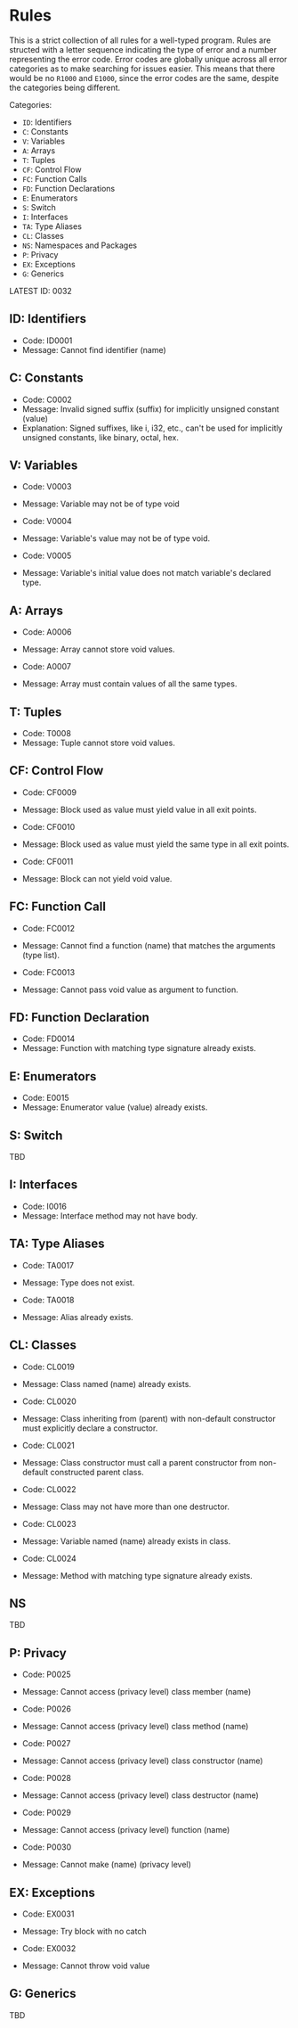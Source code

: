 # Rules

This is a strict collection of all rules for a well-typed program. Rules are structed with a letter sequence indicating the type of error and a number representing the error code. Error codes are globally unique across all error categories as to make searching for issues easier. This means that there would be no `R1000` and `E1000`, since the error codes are the same, despite the categories being different.

Categories:

- `ID`: Identifiers
- `C`: Constants
- `V`: Variables
- `A`: Arrays
- `T`: Tuples
- `CF`: Control Flow
- `FC`: Function Calls
- `FD`: Function Declarations
- `E`: Enumerators
- `S`: Switch
- `I`: Interfaces
- `TA`: Type Aliases
- `CL`: Classes
- `NS`: Namespaces and Packages
- `P`: Privacy
- `EX`: Exceptions
- `G`: Generics

LATEST ID: 0032

## ID: Identifiers

- Code: ID0001
- Message: Cannot find identifier (name)

## C: Constants

- Code: C0002
- Message: Invalid signed suffix (suffix) for implicitly unsigned constant (value)
- Explanation:
	Signed suffixes, like i, i32, etc., can't be used for implicitly unsigned constants, like binary, octal, hex.

## V: Variables

- Code: V0003
- Message: Variable may not be of type void

- Code: V0004
- Message: Variable's value may not be of type void.

- Code: V0005
- Message: Variable's initial value does not match variable's declared type.

## A: Arrays

- Code: A0006
- Message: Array cannot store void values.

- Code: A0007
- Message: Array must contain values of all the same types.

## T: Tuples

- Code: T0008
- Message: Tuple cannot store void values.

## CF: Control Flow

- Code: CF0009
- Message: Block used as value must yield value in all exit points.

- Code: CF0010
- Message: Block used as value must yield the same type in all exit points.

- Code: CF0011
- Message: Block can not yield void value.

## FC: Function Call

- Code: FC0012
- Message: Cannot find a function (name) that matches the arguments (type list).

- Code: FC0013
- Message: Cannot pass void value as argument to function.

## FD: Function Declaration

- Code: FD0014
- Message: Function with matching type signature already exists.

## E: Enumerators

- Code: E0015
- Message: Enumerator value (value) already exists.

## S: Switch

TBD

## I: Interfaces

- Code: I0016
- Message: Interface method may not have body.

## TA: Type Aliases

- Code: TA0017
- Message: Type does not exist.

- Code: TA0018
- Message: Alias already exists.

## CL: Classes

- Code: CL0019
- Message: Class named (name) already exists.

- Code: CL0020
- Message: Class inheriting from (parent) with non-default constructor must explicitly declare a constructor.

- Code: CL0021
- Message: Class constructor must call a parent constructor from non-default constructed parent class.

- Code: CL0022
- Message: Class may not have more than one destructor.

- Code: CL0023
- Message: Variable named (name) already exists in class.

- Code: CL0024
- Message: Method with matching type signature already exists.

## NS

TBD

## P: Privacy

- Code: P0025
- Message: Cannot access (privacy level) class member (name)

- Code: P0026
- Message: Cannot access (privacy level) class method (name)

- Code: P0027
- Message: Cannot access (privacy level) class constructor (name)

- Code: P0028
- Message: Cannot access (privacy level) class destructor (name)

- Code: P0029
- Message: Cannot access (privacy level) function (name)

- Code: P0030
- Message: Cannot make (name) (privacy level)

## EX: Exceptions

- Code: EX0031
- Message: Try block with no catch

- Code: EX0032
- Message: Cannot throw void value

## G: Generics

TBD
